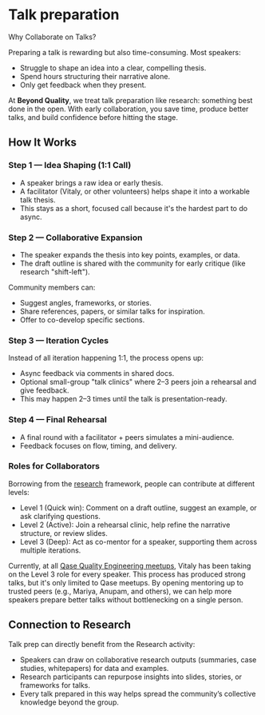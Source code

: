 # Talk preparation

Why Collaborate on Talks?

Preparing a talk is rewarding but also time-consuming. Most speakers:
- Struggle to shape an idea into a clear, compelling thesis.
- Spend hours structuring their narrative alone.
- Only get feedback when they present.

At **Beyond Quality**, we treat talk preparation like research: something best done in the open. With early collaboration, you save time, produce better talks, and build confidence before hitting the stage.

## How It Works

### Step 1 — Idea Shaping (1:1 Call)
- A speaker brings a raw idea or early thesis.
- A facilitator (Vitaly, or other volunteers) helps shape it into a workable talk thesis.
- This stays as a short, focused call because it's the hardest part to do async.

### Step 2 — Collaborative Expansion
- The speaker expands the thesis into key points, examples, or data.
- The draft outline is shared with the community for early critique (like research "shift-left").

Community members can:
- Suggest angles, frameworks, or stories.
- Share references, papers, or similar talks for inspiration.
- Offer to co-develop specific sections.

### Step 3 — Iteration Cycles

Instead of all iteration happening 1:1, the process opens up:
- Async feedback via comments in shared docs.
- Optional small-group "talk clinics" where 2–3 peers join a rehearsal and give feedback.
- This may happen 2–3 times until the talk is presentation-ready.

### Step 4 — Final Rehearsal
- A final round with a facilitator + peers simulates a mini-audience.
- Feedback focuses on flow, timing, and delivery.

### Roles for Collaborators

Borrowing from the [research](research.md) framework, people can contribute at different levels:
- Level 1 (Quick win): Comment on a draft outline, suggest an example, or ask clarifying questions.
- Level 2 (Active): Join a rehearsal clinic, help refine the narrative structure, or review slides.
- Level 3 (Deep): Act as co-mentor for a speaker, supporting them across multiple iterations.

Currently, at all [Qase Quality Engineering meetups](https://www.meetup.com/pro/quality-assurance-meetups/), Vitaly has been taking on the Level 3 role for every speaker. This process has produced strong talks, but it's only limited to Qase meetups. By opening mentoring up to trusted peers (e.g., Mariya, Anupam, and others), we can help more speakers prepare better talks without bottlenecking on a single person.

## Connection to Research

Talk prep can directly benefit from the Research activity:
- Speakers can draw on collaborative research outputs (summaries, case studies, whitepapers) for data and examples.
- Research participants can repurpose insights into slides, stories, or frameworks for talks.
- Every talk prepared in this way helps spread the community’s collective knowledge beyond the group.

